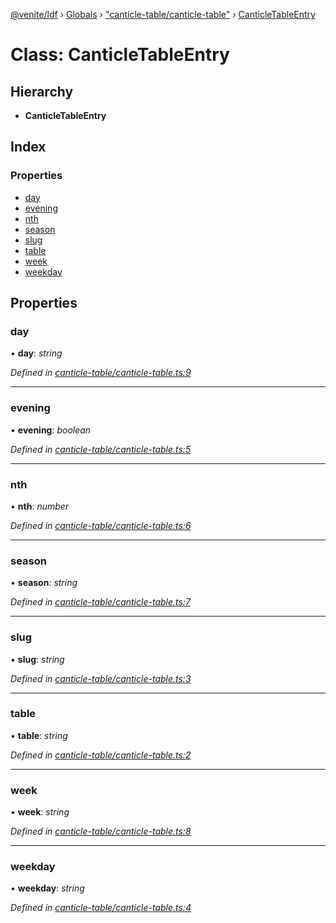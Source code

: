 [@venite/ldf](../README.md) › [Globals](../globals.md) › ["canticle-table/canticle-table"](../modules/_canticle_table_canticle_table_.md) › [CanticleTableEntry](_canticle_table_canticle_table_.canticletableentry.md)

# Class: CanticleTableEntry

## Hierarchy

* **CanticleTableEntry**

## Index

### Properties

* [day](_canticle_table_canticle_table_.canticletableentry.md#day)
* [evening](_canticle_table_canticle_table_.canticletableentry.md#evening)
* [nth](_canticle_table_canticle_table_.canticletableentry.md#nth)
* [season](_canticle_table_canticle_table_.canticletableentry.md#season)
* [slug](_canticle_table_canticle_table_.canticletableentry.md#slug)
* [table](_canticle_table_canticle_table_.canticletableentry.md#table)
* [week](_canticle_table_canticle_table_.canticletableentry.md#week)
* [weekday](_canticle_table_canticle_table_.canticletableentry.md#weekday)

## Properties

###  day

• **day**: *string*

*Defined in [canticle-table/canticle-table.ts:9](https://github.com/gbj/venite/blob/bdb8a8a5/ldf/src/canticle-table/canticle-table.ts#L9)*

___

###  evening

• **evening**: *boolean*

*Defined in [canticle-table/canticle-table.ts:5](https://github.com/gbj/venite/blob/bdb8a8a5/ldf/src/canticle-table/canticle-table.ts#L5)*

___

###  nth

• **nth**: *number*

*Defined in [canticle-table/canticle-table.ts:6](https://github.com/gbj/venite/blob/bdb8a8a5/ldf/src/canticle-table/canticle-table.ts#L6)*

___

###  season

• **season**: *string*

*Defined in [canticle-table/canticle-table.ts:7](https://github.com/gbj/venite/blob/bdb8a8a5/ldf/src/canticle-table/canticle-table.ts#L7)*

___

###  slug

• **slug**: *string*

*Defined in [canticle-table/canticle-table.ts:3](https://github.com/gbj/venite/blob/bdb8a8a5/ldf/src/canticle-table/canticle-table.ts#L3)*

___

###  table

• **table**: *string*

*Defined in [canticle-table/canticle-table.ts:2](https://github.com/gbj/venite/blob/bdb8a8a5/ldf/src/canticle-table/canticle-table.ts#L2)*

___

###  week

• **week**: *string*

*Defined in [canticle-table/canticle-table.ts:8](https://github.com/gbj/venite/blob/bdb8a8a5/ldf/src/canticle-table/canticle-table.ts#L8)*

___

###  weekday

• **weekday**: *string*

*Defined in [canticle-table/canticle-table.ts:4](https://github.com/gbj/venite/blob/bdb8a8a5/ldf/src/canticle-table/canticle-table.ts#L4)*

